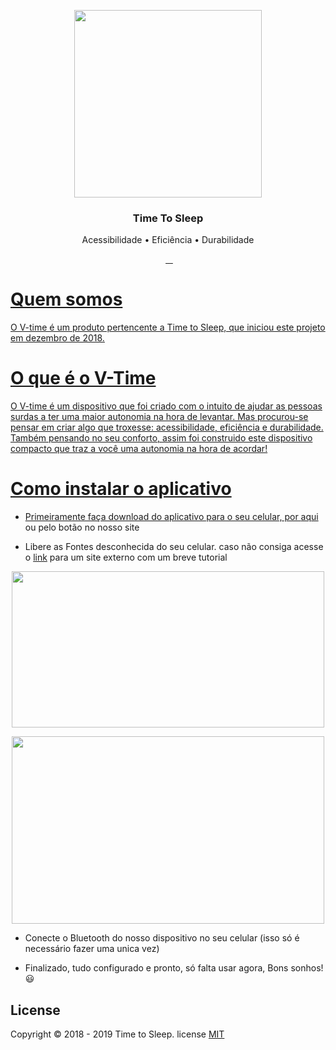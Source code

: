<p align="center">
    <a href="https://github.com/TimeToSleepBR/TimeToSleepBR.github.io#quem-somos">
        <img src="https://github.com/TimeToSleepBR/TimeToSleepBR.github.io/blob/master/img/logo_oficial_tts.png" width="300">
    </a>
</p>

<h3 align="center">Time To Sleep</h3>


<p align="center">Acessibilidade • Eficiência • Durabilidade</p>

<p align="center">    
    <img src=https://img.shields.io/badge/status-online-success"" alt=""></img>
    <a href="https://github.com/TimeToSleepBR/TimeToSleepBR.github.io/blob/master/LICENSE">
        <img src="https://img.shields.io/aur/license/pac" alt=""></img>
    <img src=https://img.shields.io/badge/version-0.5.7-blueviolet"" alt=""></img>
    <img src="https://img.shields.io/github/contributors/timetosleepbr/timetosleepbr.github.io" alt=""></img>
    <img src="https://img.shields.io/github/last-commit/timetosleepbr/timetosleepbr.github.io" alt=""></img>
</p>

# Quem somos 
O V-time é um produto pertencente a Time to Sleep, que iniciou este projeto em dezembro de 2018.

# O que é o V-Time
O V-time é um dispositivo que foi criado com o intuito de ajudar as pessoas surdas a ter uma maior autonomia na hora de levantar. Mas procurou-se pensar em criar algo que troxesse: acessibilidade, eficiência e durabilidade. Também pensando no seu conforto, assim foi construido este dispositivo compacto que traz a você uma autonomia na hora de acordar!

# Como instalar o aplicativo

- Primeiramente faça download do aplicativo para o seu celular, por  <a href="https://github.com/TimeToSleepBR/TimeToSleepBR.github.io/raw/master/download/tts.apk" >aqui</a> ou pelo botão no nosso site

- Libere as Fontes desconhecida do seu celular. caso não consiga acesse o <a href="https://www.tudocelular.com/curiosidade/noticias/n139751/como-instalar-apps-fontes-desconhecidas-android.html" target="_blank">link</a> para um site externo com um breve tutorial

<p align="center">
    <a href="https://www.tudocelular.com/curiosidade/noticias/n139751/como-instalar-apps-fontes-desconhecidas-android.html">
        <img  src="https://t.tudocdn.net/385044?w=660&h=392" width="500" height="250"> </img>
    </a>
</p>
<p align="center">
     <a href="https://www.tudocelular.com/curiosidade/noticias/n139751/como-instalar-apps-fontes-desconhecidas-android.html">
        <img align="center" src="https://t.tudocdn.net/385042?w=660&h=551" width="500" height="300"> </img>
    </a>
</p>

- Conecte o Bluetooth do nosso dispositivo no seu celular (isso só é necessário fazer uma unica vez)

- Finalizado, tudo configurado e pronto, só falta usar agora, Bons sonhos! 😃

## License 
Copyright © 2018 - 2019 Time to Sleep. license <a href="https://github.com/TimeToSleepBR/TimeToSleepBR.github.io/blob/master/LICENSE">MIT</a>

